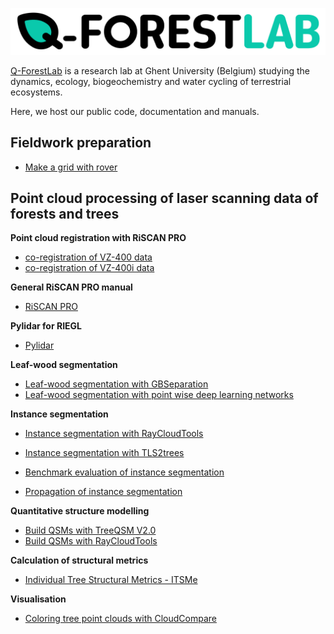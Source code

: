 ![Q-ForestLab](https://github.com/qforestlab/qforestlab-general/blob/main/QForestLab_logo.png?raw=true) 

[Q-ForestLab](https://q-forestlab.ugent.be/) is a research lab at Ghent University (Belgium) studying the dynamics, ecology, biogeochemistry and water cycling of terrestrial ecosystems.

Here, we host our public code, documentation and manuals. 

## Fieldwork preparation
- [Make a grid with rover](https://github.com/qforestlab/rover_grid)

## Point cloud processing of laser scanning data of forests and trees

**Point cloud registration with RiSCAN PRO**
- [co-registration of VZ-400 data](https://github.com/qforestlab/riscan_registration_VZ400)
- [co-registration of VZ-400i data](https://github.com/qforestlab/riscan_registration)

**General RiSCAN PRO manual**
- [RiSCAN PRO](https://github.com/qforestlab/riscan-general)

**Pylidar for RIEGL**
- [Pylidar](https://github.com/armstonj/pylidar-tls-canopy)

**Leaf-wood segmentation**
- [Leaf-wood segmentation with GBSeparation](https://github.com/qforestlab/leaf-wood-segmentation-with-GBSeparation)
- [Leaf-wood segmentation with point wise deep learning networks](https://github.com/qforestlab/leaf-wood-segmentation-with-deep-learning)

**Instance segmentation**
- [Instance segmentation with RayCloudTools](https://github.com/qforestlab/rayextract-manual)
- [Instance segmentation with TLS2trees](https://github.com/qforestlab/TLSpipelineScripts)

- [Benchmark evaluation of instance segmentation](https://github.com/qforestlab/TreeInstSegEval)
- [Propagation of instance segmentation](https://github.com/qforestlab/treeseg_propagation)

**Quantitative structure modelling**
- [Build QSMs with TreeQSM V2.0](https://github.com/qforestlab/TreeQSM_v2.0)
- [Build QSMs with RayCloudTools](https://github.com/qforestlab/rayextract-manual)

**Calculation of structural metrics**
- [Individual Tree Structural Metrics - ITSMe](https://github.com/lmterryn/ITSMe)

**Visualisation**
- [Coloring tree point clouds with CloudCompare](https://github.com/qforestlab/color-tree-point-cloud-with-CloudCompare)

